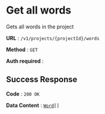 # Get all words

Gets all words in the project

**URL** : `/v1/projects/{projectId}/words`

**Method** : `GET`

**Auth required** :

## Success Response

**Code** : `200 OK`

**Data Content** : [`Word`](word.md)`[]`
